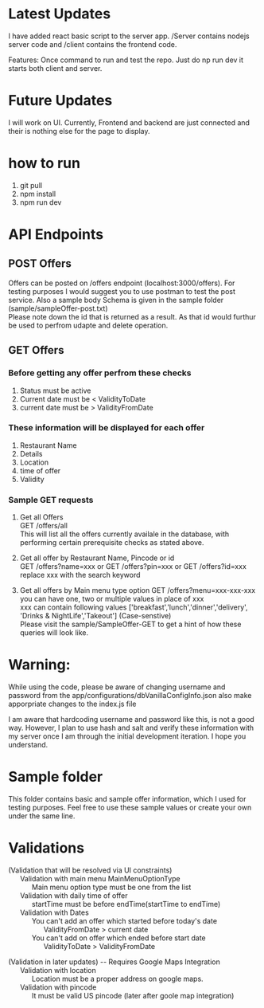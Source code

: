 # Latest Updates
I have added react basic script to the server app. /Server contains nodejs server code and /client contains the frontend code.

Features: Once command to run and test the repo. Just do np run dev it starts both client and server.

# Future Updates
I will work on UI. Currently, Frontend and backend are just connected and their is nothing else for the page to display.

# how to run
1. git pull
2. npm install
3. npm run dev

# API Endpoints
## POST Offers 
Offers can be posted on /offers endpoint (localhost:3000/offers). For testing purposes I would suggest you to use postman to test the post service. Also a sample body Schema is given in the sample folder (sample/sampleOffer-post.txt)  
Please note down the id that is returned as a result. As that id would furthur be used to perfrom udapte and delete operation.  

## GET Offers
### Before getting any offer perfrom these checks
1. Status must be active
2. Current date must be < ValidityToDate
3. current date must be > ValidityFromDate
### These information will be displayed for each offer
1. Restaurant Name
2. Details
3. Location
4. time of offer
5. Validity  

### Sample GET requests
1. Get all Offers  
GET /offers/all  
This will list all the offers currently availale in the database, with performing certain prerequisite checks as stated above.  

2. Get all offer by Restaurant Name, Pincode or id  
GET /offers?name=xxx or GET /offers?pin=xxx or GET /offers?id=xxx  
replace xxx with the search keyword

3. Get all offers by Main menu type option
GET /offers?menu=xxx-xxx-xxx  
you can have one, two or multiple values in place of xxx  
xxx can contain following values ['breakfast','lunch','dinner','delivery', 'Drinks & NightLife','Takeout'] (Case-senstive)  
Please visit the sample/SampleOffer-GET to get a hint of how these queries will look like.    

# Warning:
While using the code, please be aware of changing username and password from the app/configurations/dbVanillaConfigInfo.json also make apporpriate changes to the index.js file

I am aware that hardcoding username and password like this, is not a good way. However, I plan to use hash and salt and verify these information with my server once I am through the initial development iteration. I hope you understand.

# Sample folder
This folder contains basic and sample offer information, which I used for testing purposes. Feel free to use these sample values or create your own under the same line.

# Validations
(Validation that will be resolved via UI constraints)  
&nbsp;&nbsp;&nbsp;&nbsp;&nbsp;&nbsp;Validation with main menu  MainMenuOptionType  
&nbsp;&nbsp;&nbsp;&nbsp;&nbsp;&nbsp;&nbsp;&nbsp;&nbsp;&nbsp;&nbsp;&nbsp;Main menu option type must be one from the list  
&nbsp;&nbsp;&nbsp;&nbsp;&nbsp;&nbsp;Validation with daily time of offer  
&nbsp;&nbsp;&nbsp;&nbsp;&nbsp;&nbsp;&nbsp;&nbsp;&nbsp;&nbsp;&nbsp;&nbsp;startTime must be before endTime(startTime to endTime)  
&nbsp;&nbsp;&nbsp;&nbsp;&nbsp;&nbsp;Validation with Dates  
&nbsp;&nbsp;&nbsp;&nbsp;&nbsp;&nbsp;&nbsp;&nbsp;&nbsp;&nbsp;&nbsp;&nbsp;You can't add an offer which started before today's date  
&nbsp;&nbsp;&nbsp;&nbsp;&nbsp;&nbsp;&nbsp;&nbsp;&nbsp;&nbsp;&nbsp;&nbsp;&nbsp;&nbsp;&nbsp;&nbsp;&nbsp;&nbsp;ValidityFromDate > current date  
&nbsp;&nbsp;&nbsp;&nbsp;&nbsp;&nbsp;&nbsp;&nbsp;&nbsp;&nbsp;&nbsp;&nbsp;You can't add on offer which ended before start date  
&nbsp;&nbsp;&nbsp;&nbsp;&nbsp;&nbsp;&nbsp;&nbsp;&nbsp;&nbsp;&nbsp;&nbsp;&nbsp;&nbsp;&nbsp;&nbsp;&nbsp;&nbsp;ValidityToDate > ValidityFromDate  

(Validation in later updates) -- Requires Google Maps Integration  
&nbsp;&nbsp;&nbsp;&nbsp;&nbsp;&nbsp;Validation with location  
&nbsp;&nbsp;&nbsp;&nbsp;&nbsp;&nbsp;&nbsp;&nbsp;&nbsp;&nbsp;&nbsp;&nbsp;Location must be a proper address on google maps.  
&nbsp;&nbsp;&nbsp;&nbsp;&nbsp;&nbsp;Validation with pincode  
&nbsp;&nbsp;&nbsp;&nbsp;&nbsp;&nbsp;&nbsp;&nbsp;&nbsp;&nbsp;&nbsp;&nbsp;It must be valid US pincode (later after goole map integration)  